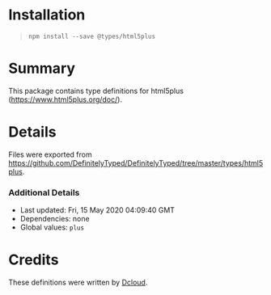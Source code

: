 # Installation
> `npm install --save @types/html5plus`

# Summary
This package contains type definitions for html5plus (https://www.html5plus.org/doc/).

# Details
Files were exported from https://github.com/DefinitelyTyped/DefinitelyTyped/tree/master/types/html5plus.

### Additional Details
 * Last updated: Fri, 15 May 2020 04:09:40 GMT
 * Dependencies: none
 * Global values: `plus`

# Credits
These definitions were written by [Dcloud](https://github.com/dcloudio).
